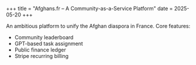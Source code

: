 +++
title = "Afghans.fr – A Community-as-a-Service Platform"
date = 2025-05-20
+++

An ambitious platform to unify the Afghan diaspora in France. Core features:

- Community leaderboard
- GPT-based task assignment
- Public finance ledger
- Stripe recurring billing
